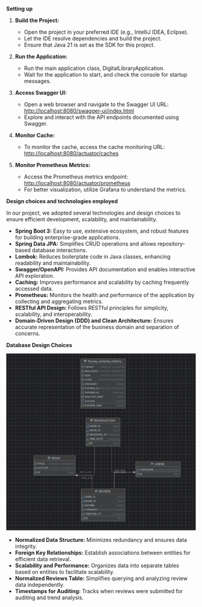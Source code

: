 **Setting up**

1. **Build the Project:**
    - Open the project in your preferred IDE (e.g., IntelliJ IDEA, Eclipse).
    - Let the IDE resolve dependencies and build the project.
    - Ensure that Java 21 is set as the SDK for this project.

2. **Run the Application:**
    - Run the main application class, DigitalLibraryApplication.
    - Wait for the application to start, and check the console for startup messages.

3. **Access Swagger UI:**
    - Open a web browser and navigate to the Swagger UI URL: [http://localhost:8080/swagger-ui/index.html](http://localhost:8080/swagger-ui/index.html)
    - Explore and interact with the API endpoints documented using Swagger.

4. **Monitor Cache:**
    - To monitor the cache, access the cache monitoring URL: [http://localhost:8080/actuator/caches](http://localhost:8080/actuator/caches)

5. **Monitor Prometheus Metrics:**
    - Access the Prometheus metrics endpoint: [http://localhost:8080/actuator/prometheus](http://localhost:8080/actuator/prometheus)
    - For better visualization, utilize Grafana to understand the metrics.

**Design choices and technologies employed**

In our project, we adopted several technologies and design choices to ensure efficient development, scalability, and maintainability.

- **Spring Boot 3:** Easy to use, extensive ecosystem, and robust features for building enterprise-grade applications.
- **Spring Data JPA:** Simplifies CRUD operations and allows repository-based database interactions.
- **Lombok:** Reduces boilerplate code in Java classes, enhancing readability and maintainability.
- **Swagger/OpenAPI:** Provides API documentation and enables interactive API exploration.
- **Caching:** Improves performance and scalability by caching frequently accessed data.
- **Prometheus:** Monitors the health and performance of the application by collecting and aggregating metrics.
- **RESTful API Design:** Follows RESTful principles for simplicity, scalability, and interoperability.
- **Domain-Driven Design (DDD) and Clean Architecture:** Ensures accurate representation of the business domain and separation of concerns.

**Database Design Choices**

![Diagram](./src/main/resources/db/diagram.png)

- **Normalized Data Structure:** Minimizes redundancy and ensures data integrity.
- **Foreign Key Relationships:** Establish associations between entities for efficient data retrieval.
- **Scalability and Performance:** Organizes data into separate tables based on entities to facilitate scalability.
- **Normalized Reviews Table:** Simplifies querying and analyzing review data independently.
- **Timestamps for Auditing:** Tracks when reviews were submitted for auditing and trend analysis.
